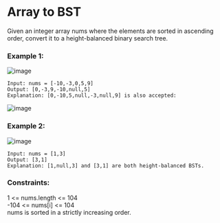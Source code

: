 # Array to BST

Given an integer array nums where the elements are sorted in ascending order, convert it to a 
height-balanced binary search tree.

### Example 1:

![image](https://user-images.githubusercontent.com/61406986/222894031-641a9a8d-43af-4d25-82ce-f8b1ee2ef1cc.png)

```
Input: nums = [-10,-3,0,5,9]
Output: [0,-3,9,-10,null,5]
Explanation: [0,-10,5,null,-3,null,9] is also accepted:
```
![image](https://user-images.githubusercontent.com/61406986/222894040-4079b49d-96e6-45b6-8ddf-2ddb8fdd1cb8.png)

### Example 2:

![image](https://user-images.githubusercontent.com/61406986/222894056-6fb04d90-a5b6-4a1b-9ce9-edcb37861765.png)

```
Input: nums = [1,3]
Output: [3,1]
Explanation: [1,null,3] and [3,1] are both height-balanced BSTs.
``` 

### Constraints:

1 <= nums.length <= 104<br>
-104 <= nums[i] <= 104<br>
nums is sorted in a strictly increasing order.
